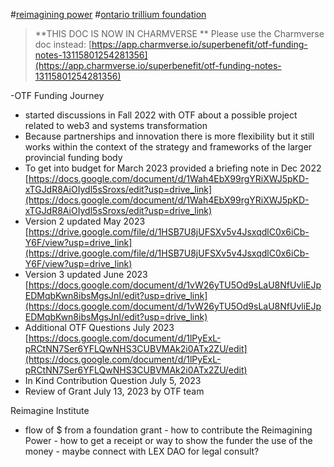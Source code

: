 #[reimagining power](/notes/archive/clarity/Tags/reimagining%20power.md) #[ontario trillium foundation](/notes/archive/clarity/Tags/ontario%20trillium%20foundation.md) 
>**THIS DOC IS NOW IN CHARMVERSE
**
Please use the Charmverse doc instead:
 [https://app.charmverse.io/superbenefit/otf-funding-notes-13115801254281356](https://app.charmverse.io/superbenefit/otf-funding-notes-13115801254281356) 

 -OTF Funding Journey
- started discussions in Fall 2022 with OTF about a possible project related to web3 and systems transformation
- Because partnerships and innovation there is more flexibility but it still works within the context of the strategy and frameworks of the larger provincial funding body
- To get into budget for March 2023 provided a briefing note in Dec 2022 [https://docs.google.com/document/d/1Wah4EbX99rgYRiXWJ5pKD-xTGJdR8AiOIydl5sSroxs/edit?usp=drive_link](https://docs.google.com/document/d/1Wah4EbX99rgYRiXWJ5pKD-xTGJdR8AiOIydl5sSroxs/edit?usp=drive_link) 
- Version 2 updated May 2023 [https://drive.google.com/file/d/1HSB7U8jUFSXv5v4JsxqdlC0x6iCb-Y6F/view?usp=drive_link](https://drive.google.com/file/d/1HSB7U8jUFSXv5v4JsxqdlC0x6iCb-Y6F/view?usp=drive_link) 
- Version 3 updated June 2023 [https://docs.google.com/document/d/1vW26yTU5Od9sLaU8NfUvliEJpEDMqbKwn8ibsMgsJnI/edit?usp=drive_link](https://docs.google.com/document/d/1vW26yTU5Od9sLaU8NfUvliEJpEDMqbKwn8ibsMgsJnI/edit?usp=drive_link) 
- Additional OTF Questions July 2023 [https://docs.google.com/document/d/1lPyExL-pRCtNN7Ser6YFLQwNHS3CUBVMAk2i0ATx2ZU/edit](https://docs.google.com/document/d/1lPyExL-pRCtNN7Ser6YFLQwNHS3CUBVMAk2i0ATx2ZU/edit) 
- In Kind Contribution Question July 5, 2023
- Review of Grant July 13, 2023 by OTF team


Reimagine Institute 
- flow of $ from a foundation grant - how to contribute the Reimagining Power - how to get a receipt or way to show the funder the use of the money - maybe connect with LEX DAO for legal consult? 










